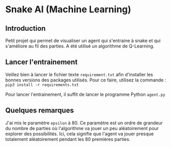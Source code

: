 # Snake AI (Machine Learning)


## Introduction

Petit projet qui permet de visualiser un agent qui s'entraine à snake et qui s'améliore au fil des parties. A été utilisé un algorithme de Q-Learning.

## Lancer l'entrainement

Veillez bien à lancer le fichier texte `requirement.txt` afin d'installer les bonnes versions des packages utilisés. Pour ce faire, utilisez la commande :
```pip3 install -r requirements.txt```

Pour lancer l'entrainement, il suffit de lancer le programme Python `agent.py`

## Quelques remarques

J'ai mis le paramètre `epsilon` à 80. Ce paramètre est un ordre de grandeur du nombre de parties où l'algorithme va jouer un peu aléatoirement pour explorer des possibilités. Ici, cela signifie que l'agent va jouer presque totalement aléatoirement pendant les 80 premières parties.

